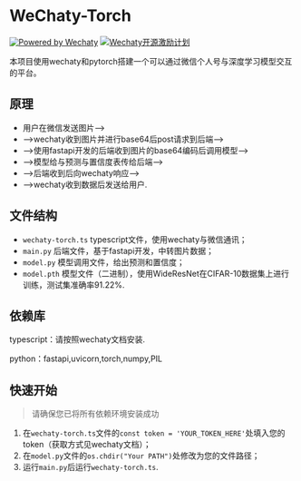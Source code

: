 # WeChaty-Torch
[![Powered by Wechaty](https://img.shields.io/badge/Powered%20By-Wechaty-green.svg)](https://github.com/chatie/wechaty)
[![Wechaty开源激励计划](https://img.shields.io/badge/Wechaty-开源激励计划-green.svg)](https://github.com/juzibot/Welcome/wiki/Everything-about-Wechaty)

本项目使用wechaty和pytorch搭建一个可以通过微信个人号与深度学习模型交互的平台。

## 原理

+ 用户在微信发送图片-->
+ -->wechaty收到图片并进行base64后post请求到后端-->
+ -->使用fastapi开发的后端收到图片的base64编码后调用模型-->
+ -->模型给与预测与置信度表传给后端-->
+ -->后端收到后向wechaty响应-->
+ -->wechaty收到数据后发送给用户.

## 文件结构

+ ```wechaty-torch.ts``` typescript文件，使用wechaty与微信通讯；
+ ```main.py``` 后端文件，基于fastapi开发，中转图片数据；
+ ```model.py``` 模型调用文件，给出预测和置信度；
+ ```model.pth``` 模型文件（二进制），使用WideResNet在CIFAR-10数据集上进行训练，测试集准确率91.22%.

## 依赖库

typescript：请按照wechaty文档安装.

python：fastapi,uvicorn,torch,numpy,PIL

## 快速开始

> 请确保您已将所有依赖环境安装成功

1. 在```wechaty-torch.ts```文件的```const token = 'YOUR_TOKEN_HERE'```处填入您的token（获取方式见wechaty文档）；
2. 在```model.py```文件的```os.chdir("Your PATH")```处修改为您的文件路径；
3. 运行```main.py```后运行```wechaty-torch.ts```.
